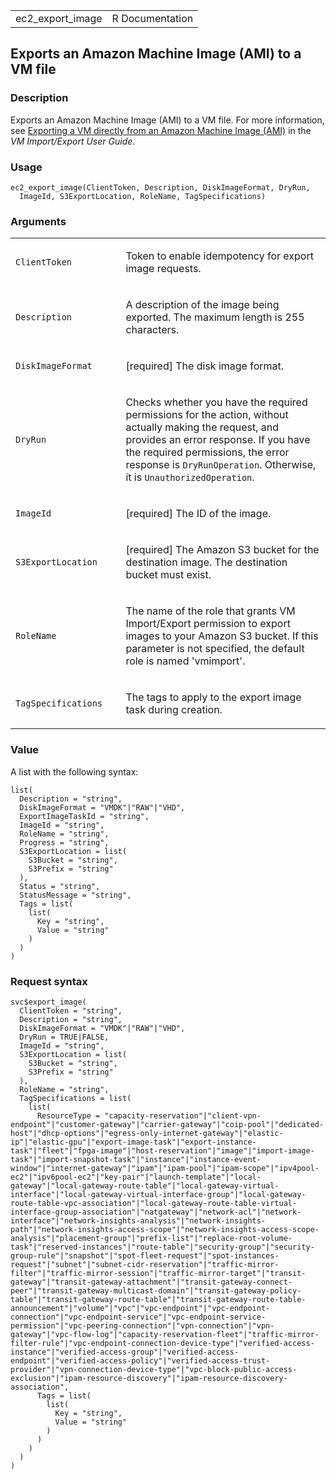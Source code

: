 <table style="width: 100%;">
<tbody>
<tr class="odd">
<td>ec2_export_image</td>
<td style="text-align: right;">R Documentation</td>
</tr>
</tbody>
</table>

## Exports an Amazon Machine Image (AMI) to a VM file

### Description

Exports an Amazon Machine Image (AMI) to a VM file. For more
information, see [Exporting a VM directly from an Amazon Machine Image
(AMI)](https://docs.aws.amazon.com/vm-import/latest/userguide/vmexport_image.html)
in the *VM Import/Export User Guide*.

### Usage

    ec2_export_image(ClientToken, Description, DiskImageFormat, DryRun,
      ImageId, S3ExportLocation, RoleName, TagSpecifications)

### Arguments

<table>
<colgroup>
<col style="width: 35%" />
<col style="width: 65%" />
</colgroup>
<tbody>
<tr class="odd">
<td><code id="ec2_export_image_:_ClientToken">ClientToken</code></td>
<td><p>Token to enable idempotency for export image requests.</p></td>
</tr>
<tr class="even">
<td><code id="ec2_export_image_:_Description">Description</code></td>
<td><p>A description of the image being exported. The maximum length is
255 characters.</p></td>
</tr>
<tr class="odd">
<td><code
id="ec2_export_image_:_DiskImageFormat">DiskImageFormat</code></td>
<td><p>[required] The disk image format.</p></td>
</tr>
<tr class="even">
<td><code id="ec2_export_image_:_DryRun">DryRun</code></td>
<td><p>Checks whether you have the required permissions for the action,
without actually making the request, and provides an error response. If
you have the required permissions, the error response is
<code>DryRunOperation</code>. Otherwise, it is
<code>UnauthorizedOperation</code>.</p></td>
</tr>
<tr class="odd">
<td><code id="ec2_export_image_:_ImageId">ImageId</code></td>
<td><p>[required] The ID of the image.</p></td>
</tr>
<tr class="even">
<td><code
id="ec2_export_image_:_S3ExportLocation">S3ExportLocation</code></td>
<td><p>[required] The Amazon S3 bucket for the destination image. The
destination bucket must exist.</p></td>
</tr>
<tr class="odd">
<td><code id="ec2_export_image_:_RoleName">RoleName</code></td>
<td><p>The name of the role that grants VM Import/Export permission to
export images to your Amazon S3 bucket. If this parameter is not
specified, the default role is named 'vmimport'.</p></td>
</tr>
<tr class="even">
<td><code
id="ec2_export_image_:_TagSpecifications">TagSpecifications</code></td>
<td><p>The tags to apply to the export image task during
creation.</p></td>
</tr>
</tbody>
</table>

### Value

A list with the following syntax:

    list(
      Description = "string",
      DiskImageFormat = "VMDK"|"RAW"|"VHD",
      ExportImageTaskId = "string",
      ImageId = "string",
      RoleName = "string",
      Progress = "string",
      S3ExportLocation = list(
        S3Bucket = "string",
        S3Prefix = "string"
      ),
      Status = "string",
      StatusMessage = "string",
      Tags = list(
        list(
          Key = "string",
          Value = "string"
        )
      )
    )

### Request syntax

    svc$export_image(
      ClientToken = "string",
      Description = "string",
      DiskImageFormat = "VMDK"|"RAW"|"VHD",
      DryRun = TRUE|FALSE,
      ImageId = "string",
      S3ExportLocation = list(
        S3Bucket = "string",
        S3Prefix = "string"
      ),
      RoleName = "string",
      TagSpecifications = list(
        list(
          ResourceType = "capacity-reservation"|"client-vpn-endpoint"|"customer-gateway"|"carrier-gateway"|"coip-pool"|"dedicated-host"|"dhcp-options"|"egress-only-internet-gateway"|"elastic-ip"|"elastic-gpu"|"export-image-task"|"export-instance-task"|"fleet"|"fpga-image"|"host-reservation"|"image"|"import-image-task"|"import-snapshot-task"|"instance"|"instance-event-window"|"internet-gateway"|"ipam"|"ipam-pool"|"ipam-scope"|"ipv4pool-ec2"|"ipv6pool-ec2"|"key-pair"|"launch-template"|"local-gateway"|"local-gateway-route-table"|"local-gateway-virtual-interface"|"local-gateway-virtual-interface-group"|"local-gateway-route-table-vpc-association"|"local-gateway-route-table-virtual-interface-group-association"|"natgateway"|"network-acl"|"network-interface"|"network-insights-analysis"|"network-insights-path"|"network-insights-access-scope"|"network-insights-access-scope-analysis"|"placement-group"|"prefix-list"|"replace-root-volume-task"|"reserved-instances"|"route-table"|"security-group"|"security-group-rule"|"snapshot"|"spot-fleet-request"|"spot-instances-request"|"subnet"|"subnet-cidr-reservation"|"traffic-mirror-filter"|"traffic-mirror-session"|"traffic-mirror-target"|"transit-gateway"|"transit-gateway-attachment"|"transit-gateway-connect-peer"|"transit-gateway-multicast-domain"|"transit-gateway-policy-table"|"transit-gateway-route-table"|"transit-gateway-route-table-announcement"|"volume"|"vpc"|"vpc-endpoint"|"vpc-endpoint-connection"|"vpc-endpoint-service"|"vpc-endpoint-service-permission"|"vpc-peering-connection"|"vpn-connection"|"vpn-gateway"|"vpc-flow-log"|"capacity-reservation-fleet"|"traffic-mirror-filter-rule"|"vpc-endpoint-connection-device-type"|"verified-access-instance"|"verified-access-group"|"verified-access-endpoint"|"verified-access-policy"|"verified-access-trust-provider"|"vpn-connection-device-type"|"vpc-block-public-access-exclusion"|"ipam-resource-discovery"|"ipam-resource-discovery-association",
          Tags = list(
            list(
              Key = "string",
              Value = "string"
            )
          )
        )
      )
    )
